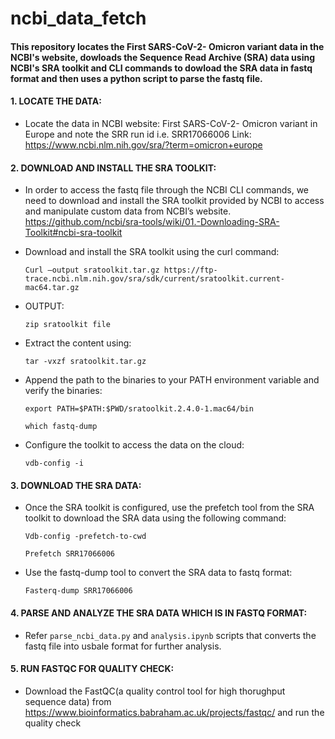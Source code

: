 # ncbi_data_fetch

#### This repository locates the First SARS-CoV-2- Omicron variant data in the NCBI's website, dowloads the Sequence Read Archive (SRA) data using NCBI's SRA toolkit and CLI commands to dowload the SRA data in fastq format and then uses a python script to parse the fastq file.



#### 1. LOCATE THE DATA:
- Locate the data in NCBI website: First SARS-CoV-2- Omicron variant in Europe and note the SRR run id i.e. SRR17066006
Link: https://www.ncbi.nlm.nih.gov/sra/?term=omicron+europe


#### 2. DOWNLOAD AND INSTALL THE SRA TOOLKIT:
- In order to access the fastq file through the NCBI CLI commands, we need to download and install the SRA toolkit provided by NCBI to access and manipulate custom data from NCBI’s website. https://github.com/ncbi/sra-tools/wiki/01.-Downloading-SRA-Toolkit#ncbi-sra-toolkit


- Download and install the SRA toolkit using the curl command:
  ```
  Curl –output sratoolkit.tar.gz https://ftp-trace.ncbi.nlm.nih.gov/sra/sdk/current/sratoolkit.current-mac64.tar.gz
  ```

- OUTPUT: 
    ```
    zip sratoolkit file
    ```
- Extract the content using: 
    ```
    tar -vxzf sratoolkit.tar.gz
    ```

- Append the path to the binaries to your PATH environment variable and verify the binaries:
    ````
    export PATH=$PATH:$PWD/sratoolkit.2.4.0-1.mac64/bin
  ````
    ````
    which fastq-dump
    ````
- Configure the toolkit to access the data on the cloud:
    ````
    vdb-config -i
    ````

#### 3. DOWNLOAD THE SRA DATA:
- Once the SRA toolkit is configured, use the prefetch tool from the SRA toolkit to download the SRA data  using the following command: 
    ````
    Vdb-config -prefetch-to-cwd
    ````
    ````
    Prefetch SRR17066006
    ````

- Use the fastq-dump tool to convert the SRA data to fastq format:
    ````
    Fasterq-dump SRR17066006
    ````

#### 4. PARSE AND ANALYZE THE SRA DATA WHICH IS IN FASTQ FORMAT:

- Refer `parse_ncbi_data.py` and `analysis.ipynb` scripts that converts the fastq file into usbale format for further analysis.


#### 5. RUN FASTQC FOR QUALITY CHECK:

- Download the FastQC(a quality control tool for high thorughput sequence data) from https://www.bioinformatics.babraham.ac.uk/projects/fastqc/
and run the quality check


